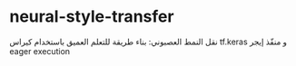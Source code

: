 # neural-style-transfer
نقل النمط العصبوني: بناء طريقة للتعلم العميق باستخدام كيراس tf.keras و منفّذ إيجر eager execution
